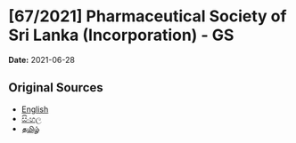 # [67/2021] Pharmaceutical Society of Sri Lanka (Incorporation) - GS

**Date:** 2021-06-28

## Original Sources

- [English](https://documents.gov.lk/view/bills/2021/6/67-2021_E.pdf)
- [සිංහල](https://documents.gov.lk/view/bills/2021/6/67-2021_S.pdf)
- [தமிழ்](https://documents.gov.lk/view/bills/2021/6/67-2021_T.pdf)
